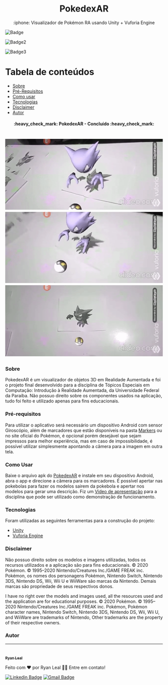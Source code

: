 <h1 align="center">
    PokedexAR
</h1>
<p align="center"> :iphone: Visualizador de Pokémon RA usando Unity + Vuforia Engine</p>

![Badge](https://img.shields.io/github/stars/ryan-leal/PokedexAR)

![Badge2](https://img.shields.io/github/forks/ryan-leal/PokedexAR)

![Badge3](https://img.shields.io/twitter/url?url=https%3A%2F%2Fgithub.com%2Fryan-leal%2FPokedexAR)

Tabela de conteúdos
=================
<!--ts-->
   * [Sobre](#Sobre)
   * [Pré-Requisitos](#requisitos)
   * [Como usar](#como-usar)
   * [Tecnologias](#tecnologias)
   * [Disclaimer](#disclaimer)
   * [Autor](#autor)
<!--te-->

<h4 align="center"> 
  :heavy_check_mark: PokedexAR - Concluído :heavy_check_mark:
</h4>

<h1 align="center">
  <img alt="Pokemon Aparecendo" title="#pokeappears" src="./gifs/gif3.gif" />
  <img alt="Pokemon Parado" title="#pokestopped" src="./gifs/gif1" />
  <img alt="Pokemon Girando" title="#pokerotate" src="./gifs/gif2.gif" />
</h1>

### Sobre

PokedexAR é um visualizador de objetos 3D em Realidade Aumentada e foi o projeto final desenvolvido para a disciplina de Tópicos Especiais em Computação: Introdução à Realidade Aumentada, da Universidade Federal da Paraíba. Não possuo direito sobre os componentes usados na aplicação, tudo foi feito e utilizado apenas para fins educacionais.

### Pré-requisitos

Para utilizar o aplicativo será necessário um dispositivo Android com sensor Giroscópio, além de marcadores que estão disponíveis na pasta [Markers](./markers/) ou no site oficial do Pokémon, é opcional porém desejável que sejam impressos para melhor experiência, mas em caso de impossibilidade, é possível utilizar simplesmente apontando a câmera para a imagem em outra tela.

### Como Usar

Baixe o arquivo apk do [PokedexAR](pokedex.apk) e instale em seu dispositivo Android, abra o app e direcione a câmera para os marcadores. É possível apertar nas pokebolas para fazer os modelos sairem da pokebola e apertar nos modelos para gerar uma descrição. Fiz um [Vídeo de apresentação](https://youtu.be/LMWr3IfcOzs) para a disciplina que pode ser utilizado como demonstração de funcionamento.

### Tecnologias

Foram utilizadas as seguintes ferramentas para a construção do projeto:

- [Unity](https://unity.com/pt)
- [Vuforia Engine](https://developer.vuforia.com/)


### Disclaimer

Não possuo direito sobre os modelos e imagens utilizadas, todos os recursos utilizados e a aplicação são para fins educacionais.
© 2020 Pokémon. © 1995–2020 Nintendo/Creatures Inc./GAME FREAK inc. Pokémon, os nomes dos personagens Pokémon, Nintendo Switch, Nintendo 3DS, Nintendo DS, Wii, Wii U e WiiWare são marcas da Nintendo.
Demais marcas são propriedade de seus respectivos donos.

I have no right over the models and images used, all the resources used and the application are for educational purposes.
© 2020 Pokémon. © 1995–2020 Nintendo/Creatures Inc./GAME FREAK inc. Pokémon, Pokémon character names, Nintendo Switch, Nintendo 3DS, Nintendo DS, Wii, Wii U, and WiiWare are trademarks of Nintendo, Other trademarks are the property of their respective owners.

### Autor
---

<a href="https://github.com/ryan-leal">
 <img style="border-radius: 50%;" src="https://avatars.githubusercontent.com/u/64923671?s=400&u=ce895fa064f4abe46f0a94a6640154c98bd3f3ce&v=4" width="100px;" alt=""/>
 <br />
 <sub><b>Ryan Leal</b></sub></a> <a href="https://github.com/ryan-leal" title="Ryan Leal"></a>

Feito com ❤️ por Ryan Leal 👋🏽 Entre em contato!

[![Linkedin Badge](https://img.shields.io/badge/-Ryan-blue?style=flat-square&logo=Linkedin&logoColor=white&link=https://www.linkedin.com/in/ryan-leal-2532211a5)](https://www.linkedin.com/in/ryan-leal-2532211a5) 
[![Gmail Badge](https://img.shields.io/badge/-contato.ryanleall@gmail.com-c14438?style=flat-square&logo=Gmail&logoColor=white&link=mailto:contato.ryanleall@gmail.com)](mailto:contato.ryanleall@gmail.com)

